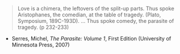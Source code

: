 > Love is a chimera, the leftovers of the split-up parts. Thus spoke Aristophanes, the comedian, at the table of tragedy.  (Plato, Symposium, 189C-193D). ... Thus spoke comedy, the parasite of tragedy. (p 232-233)

- Serres, Michel, _The Parasite: Volume 1_, First Edition (University of Minnesota Press, 2007)